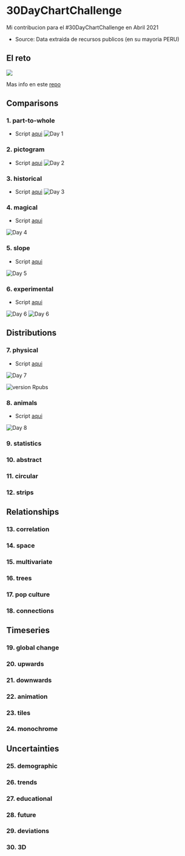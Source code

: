 # 30DayChartChallenge
Mi contribucion para el #30DayChartChallenge en Abril 2021

* Source: Data extraida de recursos publicos (en su mayoria PERU)

## El reto
![](https://github.com/Z3tt/30DayChartChallenge_Collection2021/raw/main/img/topics_ol_blank.png)

Mas info en este [repo](https://github.com/Z3tt/30DayChartChallenge_Collection2021)

## Comparisons
### 1. part-to-whole

* Script [aqui](https://github.com/anamumaq/30DayChartChallenge/blob/main/Scripts/Dia%201%20%20-%20part%20to%20whole.R)
![Day 1](https://github.com/anamumaq/30DayChartChallenge/blob/main/Charts/Day1%20-%20Bonos%20Covid.png)

### 2. pictogram

* Script [aqui](https://github.com/anamumaq/30DayChartChallenge/blob/main/Scripts/Dia%202%20%20-%20pictogram.R)
![Day 2](https://github.com/anamumaq/30DayChartChallenge/blob/main/Charts/Day2%20-%20Crecimiento%20y%20mediana%20edad.png)

### 3. historical

* Script [aqui](https://github.com/anamumaq/30DayChartChallenge/blob/main/Scripts/Dia%203%20%20-%20historical.R)
![Day 3](https://github.com/anamumaq/30DayChartChallenge/blob/main/Charts/Day3%20-%20Edad%20Promedio%20Paises.png)

### 4. magical

* Script [aqui](https://github.com/anamumaq/30DayChartChallenge/blob/main/Scripts/Dia%204%20%20-%20magical.R)

![Day 4](https://github.com/anamumaq/30DayChartChallenge/blob/main/Charts/Day4%20-%20HP%20Fairy%20Pokemon.png)

### 5. slope

* Script [aqui](https://github.com/anamumaq/30DayChartChallenge/blob/main/Scripts/Dia%205%20%20-%20slope.R)

![Day 5](https://github.com/anamumaq/30DayChartChallenge/blob/main/Charts/Day5%20-%20Entrevistas%20Presidenciales.png)

### 6. experimental 

* Script [aqui](https://github.com/anamumaq/30DayChartChallenge/blob/main/Scripts/Dia%206%20%20-%20experimental.R)

![Day 6](https://github.com/anamumaq/30DayChartChallenge/blob/main/Charts/Day6%20-%20ods%20dimensiones.png)
![Day 6](https://github.com/anamumaq/30DayChartChallenge/blob/main/Charts/Day6%20-%20ods%20ejes.png)

## Distributions
### 7. physical

* Script [aqui](https://github.com/anamumaq/30DayChartChallenge/blob/main/Scripts/Dia%207%20%20-%20fisical.R)

![Day 7](https://github.com/anamumaq/30DayChartChallenge/blob/main/Charts/Day7%20-%20fell%20meteorites.png)

![version Rpubs](https://rpubs.com/anamumaq/meteoritos2000)

### 8. animals
* Script [aqui](https://github.com/anamumaq/30DayChartChallenge/blob/main/Scripts/Dia%208%20%20-%20animals.R)

![Day 8](https://github.com/anamumaq/30DayChartChallenge/blob/main/Charts/Day8%20-%20villagers%20acnh.png)


### 9. statistics
### 10. abstract
### 11. circular
### 12. strips
## Relationships
### 13. correlation
### 14. space
### 15. multivariate
### 16. trees
### 17. pop culture
### 18. connections
## Timeseries
### 19. global change
### 20. upwards
### 21. downwards
### 22. animation
### 23. tiles
### 24. monochrome
## Uncertainties
### 25. demographic
### 26. trends
### 27. educational
### 28. future
### 29. deviations
### 30. 3D
